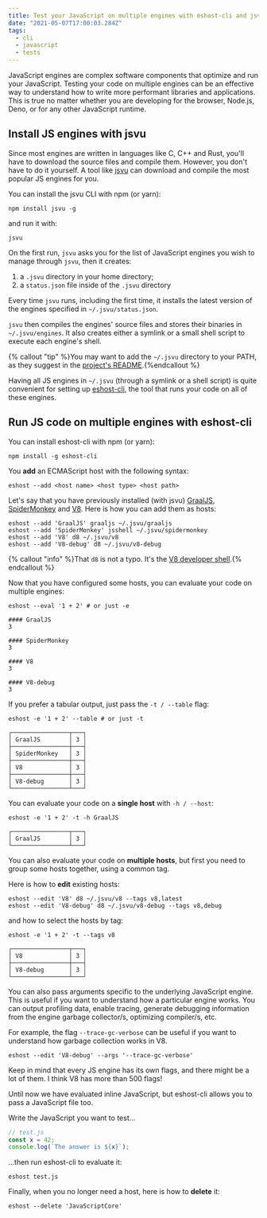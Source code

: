 ```yaml
---
title: Test your JavaScript on multiple engines with eshost-cli and jsvu
date: "2021-05-07T17:00:03.284Z"
tags:
  - cli
  - javascript
  - tests
---
```

JavaScript engines are complex software components that optimize and run your JavaScript. Testing your code on multiple engines can be an effective way to understand how to write more performant libraries and applications. This is true no matter whether you are developing  for the browser, Node.js, Deno, or for any other JavaScript runtime.

## Install JS engines with jsvu

Since most engines are written in languages like C, C++ and Rust, you'll have to download the source files and compile them. However, you don't have to do it yourself. A tool like [jsvu](https://github.com/GoogleChromeLabs/jsvu) can download and compile the most popular JS engines for you.

You can install the jsvu CLI with npm (or yarn):

```shell
npm install jsvu -g
```

and run it with:

```shell
jsvu
```

On the first run, `jsvu` asks you for the list of JavaScript engines you wish to manage through `jsvu`, then it creates:

1. a `.jsvu` directory in your home directory;
2. a `status.json` file inside of the `.jsvu` directory

Every time `jsvu` runs, including the first time, it installs the latest version of the engines specified in `~/.jsvu/status.json`.

`jsvu` then compiles the engines' source files and stores their binaries in `~/.jsvu/engines`. It also creates either a symlink or a small shell script to execute each engine's shell.

{% callout "tip" %}You may want to add the `~/.jsvu` directory to your PATH, as they suggest in the [project's README](https://github.com/GoogleChromeLabs/jsvu#installation).{%endcallout %}

Having all JS engines in `~/.jsvu` (through a symlink or a shell script) is quite convenient for setting up [eshost-cli](https://github.com/bterlson/eshost-cli), the tool that runs your code on all of these engines.

## Run JS code on multiple engines with eshost-cli

You can install eshost-cli with npm (or yarn):

```shell
npm install -g eshost-cli
```

You **add** an ECMAScript host with the following syntax:

```shell
eshost --add <host name> <host type> <host path>
```

Let's say that you have previously installed (with jsvu) [GraalJS](https://github.com/oracle/graaljs), [SpiderMonkey](https://spidermonkey.dev/) and [V8](https://github.com/v8/v8). Here is how you can add them as hosts:

```shell
eshost --add 'GraalJS' graaljs ~/.jsvu/graaljs
eshost --add 'SpiderMonkey' jsshell ~/.jsvu/spidermonkey
eshost --add 'V8' d8 ~/.jsvu/v8
eshost --add 'V8-debug' d8 ~/.jsvu/v8-debug
```

{% callout "info" %}That `d8` is not a typo. It's the [V8 developer shell](https://v8.dev/docs/d8).{% endcallout %}

Now that you have configured some hosts, you can evaluate your code on multiple engines:

```shell
eshost --eval '1 + 2' # or just -e
```

```shell
#### GraalJS
3

#### SpiderMonkey
3

#### V8
3

#### V8-debug
3
```

If you prefer a tabular output, just pass the `-t / --table` flag:

```shell
eshost -e '1 + 2' --table # or just -t
```

```shell
┌────────────────┬───┐
│ GraalJS        │ 3 │
├────────────────┼───┤
│ SpiderMonkey   │ 3 │
├────────────────┼───┤
│ V8             │ 3 │
├────────────────┼───┤
│ V8-debug       │ 3 │
└────────────────┴───┘
```

You can evaluate your code on a **single host** with `-h / --host`:

```shell
eshost -e '1 + 2' -t -h GraalJS
```

```shell
┌────────────────┬───┐
│ GraalJS        │ 3 │
└────────────────┴───┘
```

You can also evaluate your code on **multiple hosts**, but first you need to group some hosts together, using a common tag.

Here is how to **edit** existing hosts:

```shell
eshost --edit 'V8' d8 ~/.jsvu/v8 --tags v8,latest
eshost --edit 'V8-debug' d8 ~/.jsvu/v8-debug --tags v8,debug
```

and how to select the hosts by tag:

```shell
eshost -e '1 + 2' -t --tags v8
```

```shell
┌────────────────┬───┐
│ V8             │ 3 │
├────────────────┼───┤
│ V8-debug       │ 3 │
└────────────────┴───┘
```

You can also pass arguments specific to the underlying JavaScript engine. This is useful if you want to understand how a particular engine works. You can output profiling data, enable tracing, generate debugging information from the engine garbage collector/s, optimizing compiler/s, etc.

For example, the flag `--trace-gc-verbose` can be useful if you want to understand how garbage collection works in V8.

```shell
eshost --edit 'V8-debug' --args '--trace-gc-verbose'
```

Keep in mind that every JS engine has its own flags, and there might be a lot of them. I think V8 has more than 500 flags!

Until now we have evaluated inline JavaScript, but eshost-cli allows you to pass a JavaScript file too.

Write the JavaScript you want to test...

```js
// test.js
const x = 42;
console.log(`The answer is ${x}`);
```

...then run eshost-cli to evaluate it:

```shell
eshost test.js
```

Finally, when you no longer need a host, here is how to **delete** it:

```shell
eshost --delete 'JavaScriptCore'
```
